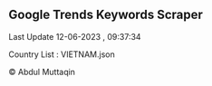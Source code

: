 

## Google Trends Keywords Scraper 
 
Last Update 12-06-2023 , 09:37:34

Country List :
VIETNAM.json



© Abdul Muttaqin 
